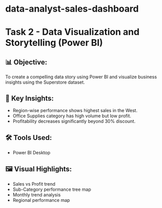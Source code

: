 # data-analyst-sales-dashboard
# Task 2 - Data Visualization and Storytelling (Power BI)

## 📊 Objective:
To create a compelling data story using Power BI and visualize business insights using the Superstore dataset.

## 📌 Key Insights:
- Region-wise performance shows highest sales in the West.
- Office Supplies category has high volume but low profit.
- Profitability decreases significantly beyond 30% discount.

## 🛠 Tools Used:
- Power BI Desktop

## 🖼 Visual Highlights:
- Sales vs Profit trend
- Sub-Category performance tree map
- Monthly trend analysis
- Regional performance map
